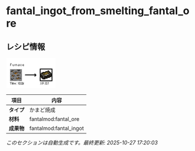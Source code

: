 # fantal_ingot_from_smelting_fantal_ore



<!-- 🔄 自動生成: 編集しないでください -->

## レシピ情報

![Recipe](../../recipe_images/items/fantal_ingot_from_smelting_fantal_ore.png)

| 項目 | 内容 |
|---|---|
| **タイプ** | かまど焼成 |
| **材料** | fantalmod:fantal_ore |
| **成果物** | fantalmod:fantal_ingot |

_このセクションは自動生成です。最終更新: 2025-10-27 17:20:03_
<!-- /🔄 自動生成 -->
